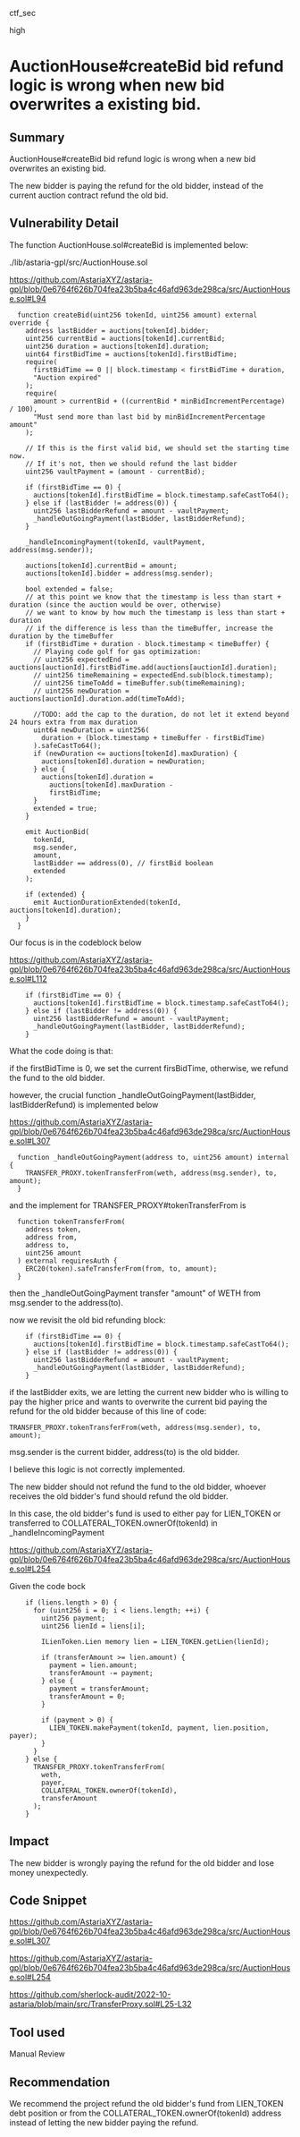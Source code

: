 ctf_sec

high

# AuctionHouse#createBid bid refund logic is wrong when new bid overwrites a existing bid.

## Summary

AuctionHouse#createBid bid refund logic is wrong when a new bid overwrites an existing bid.

The new bidder is paying the refund for the old bidder, instead of the current auction contract refund the old bid.

## Vulnerability Detail

The function AuctionHouse.sol#createBid is implemented below:

./lib/astaria-gpl/src/AuctionHouse.sol

https://github.com/AstariaXYZ/astaria-gpl/blob/0e6764f626b704fea23b5ba4c46afd963de298ca/src/AuctionHouse.sol#L94

```solidity
  function createBid(uint256 tokenId, uint256 amount) external override {
    address lastBidder = auctions[tokenId].bidder;
    uint256 currentBid = auctions[tokenId].currentBid;
    uint256 duration = auctions[tokenId].duration;
    uint64 firstBidTime = auctions[tokenId].firstBidTime;
    require(
      firstBidTime == 0 || block.timestamp < firstBidTime + duration,
      "Auction expired"
    );
    require(
      amount > currentBid + ((currentBid * minBidIncrementPercentage) / 100),
      "Must send more than last bid by minBidIncrementPercentage amount"
    );

    // If this is the first valid bid, we should set the starting time now.
    // If it's not, then we should refund the last bidder
    uint256 vaultPayment = (amount - currentBid);

    if (firstBidTime == 0) {
      auctions[tokenId].firstBidTime = block.timestamp.safeCastTo64();
    } else if (lastBidder != address(0)) {
      uint256 lastBidderRefund = amount - vaultPayment;
      _handleOutGoingPayment(lastBidder, lastBidderRefund);
    }

    _handleIncomingPayment(tokenId, vaultPayment, address(msg.sender));

    auctions[tokenId].currentBid = amount;
    auctions[tokenId].bidder = address(msg.sender);

    bool extended = false;
    // at this point we know that the timestamp is less than start + duration (since the auction would be over, otherwise)
    // we want to know by how much the timestamp is less than start + duration
    // if the difference is less than the timeBuffer, increase the duration by the timeBuffer
    if (firstBidTime + duration - block.timestamp < timeBuffer) {
      // Playing code golf for gas optimization:
      // uint256 expectedEnd = auctions[auctionId].firstBidTime.add(auctions[auctionId].duration);
      // uint256 timeRemaining = expectedEnd.sub(block.timestamp);
      // uint256 timeToAdd = timeBuffer.sub(timeRemaining);
      // uint256 newDuration = auctions[auctionId].duration.add(timeToAdd);

      //TODO: add the cap to the duration, do not let it extend beyond 24 hours extra from max duration
      uint64 newDuration = uint256(
        duration + (block.timestamp + timeBuffer - firstBidTime)
      ).safeCastTo64();
      if (newDuration <= auctions[tokenId].maxDuration) {
        auctions[tokenId].duration = newDuration;
      } else {
        auctions[tokenId].duration =
          auctions[tokenId].maxDuration -
          firstBidTime;
      }
      extended = true;
    }

    emit AuctionBid(
      tokenId,
      msg.sender,
      amount,
      lastBidder == address(0), // firstBid boolean
      extended
    );

    if (extended) {
      emit AuctionDurationExtended(tokenId, auctions[tokenId].duration);
    }
  }
```

Our focus is in the codeblock below

https://github.com/AstariaXYZ/astaria-gpl/blob/0e6764f626b704fea23b5ba4c46afd963de298ca/src/AuctionHouse.sol#L112

```solidity
    if (firstBidTime == 0) {
      auctions[tokenId].firstBidTime = block.timestamp.safeCastTo64();
    } else if (lastBidder != address(0)) {
      uint256 lastBidderRefund = amount - vaultPayment;
      _handleOutGoingPayment(lastBidder, lastBidderRefund);
    }
```

What the code doing is that:

if the firstBidTime is 0, we set the current firsBidTime, otherwise, we refund the fund to the old bidder.

however, the crucial function _handleOutGoingPayment(lastBidder, lastBidderRefund) is implemented below

https://github.com/AstariaXYZ/astaria-gpl/blob/0e6764f626b704fea23b5ba4c46afd963de298ca/src/AuctionHouse.sol#L307

```solidity
  function _handleOutGoingPayment(address to, uint256 amount) internal {
    TRANSFER_PROXY.tokenTransferFrom(weth, address(msg.sender), to, amount);
  }
```

and the implement for TRANSFER_PROXY#tokenTransferFrom is 

```solidity
  function tokenTransferFrom(
    address token,
    address from,
    address to,
    uint256 amount
  ) external requiresAuth {
    ERC20(token).safeTransferFrom(from, to, amount);
  }
```

then the _handleOutGoingPayment transfer "amount" of WETH from msg.sender to the address(to).

now we revisit the old bid refunding block:

```solidity
    if (firstBidTime == 0) {
      auctions[tokenId].firstBidTime = block.timestamp.safeCastTo64();
    } else if (lastBidder != address(0)) {
      uint256 lastBidderRefund = amount - vaultPayment;
      _handleOutGoingPayment(lastBidder, lastBidderRefund);
    }
```

if the lastBidder exits, we are letting the current new bidder who is willing to pay the higher price and wants to overwrite the current bid paying the refund for the old bidder because of this line of code:

```solidity
TRANSFER_PROXY.tokenTransferFrom(weth, address(msg.sender), to, amount);
```

msg.sender is the current bidder, address(to) is the old bidder.

I believe this logic is not correctly implemented.

The new bidder should not refund the fund to the old bidder, whoever receives the old bidder's fund should refund the old bidder.

In this case, the old bidder's fund is used to either pay for LIEN_TOKEN or transferred to COLLATERAL_TOKEN.ownerOf(tokenId) in _handleIncomingPayment

https://github.com/AstariaXYZ/astaria-gpl/blob/0e6764f626b704fea23b5ba4c46afd963de298ca/src/AuctionHouse.sol#L254

Given the code bock

```solidity
    if (liens.length > 0) {
      for (uint256 i = 0; i < liens.length; ++i) {
        uint256 payment;
        uint256 lienId = liens[i];

        ILienToken.Lien memory lien = LIEN_TOKEN.getLien(lienId);

        if (transferAmount >= lien.amount) {
          payment = lien.amount;
          transferAmount -= payment;
        } else {
          payment = transferAmount;
          transferAmount = 0;
        }

        if (payment > 0) {
          LIEN_TOKEN.makePayment(tokenId, payment, lien.position, payer);
        }
      }
    } else {
      TRANSFER_PROXY.tokenTransferFrom(
        weth,
        payer,
        COLLATERAL_TOKEN.ownerOf(tokenId),
        transferAmount
      );
    }
```

## Impact

The new bidder is wrongly paying the refund for the old bidder and lose money unexpectedly.

## Code Snippet

https://github.com/AstariaXYZ/astaria-gpl/blob/0e6764f626b704fea23b5ba4c46afd963de298ca/src/AuctionHouse.sol#L307

https://github.com/AstariaXYZ/astaria-gpl/blob/0e6764f626b704fea23b5ba4c46afd963de298ca/src/AuctionHouse.sol#L254

https://github.com/sherlock-audit/2022-10-astaria/blob/main/src/TransferProxy.sol#L25-L32

## Tool used

Manual Review

## Recommendation

We recommend the project refund the old bidder's fund from  LIEN_TOKEN debt position or from the COLLATERAL_TOKEN.ownerOf(tokenId) address instead of letting the new bidder paying the refund.
